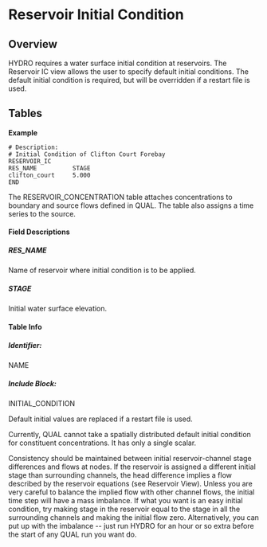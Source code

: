 # Reservoir Initial Condition

## Overview

HYDRO requires a water surface initial condition at reservoirs. The
Reservoir IC view allows the user to specify default initial conditions.
The default initial condition is required, but will be overridden if a
restart file is used.

## Tables

**Example**

``` text
# Description:
# Initial Condition of Clifton Court Forebay
RESERVOIR_IC 
RES_NAME          STAGE   
clifton_court     5.000          
END
```

  

The RESERVOIR_CONCENTRATION table attaches concentrations to boundary
and source flows defined in QUAL. The table also assigns a time series
to the source.

#### Field Descriptions

##### RES_NAME

Name of reservoir where initial condition is to be applied.

##### STAGE

Initial water surface elevation.

#### Table Info

##### Identifier:

NAME

##### Include Block:

INITIAL_CONDITION

Default initial values are replaced if a restart file is used.

Currently, QUAL cannot take a spatially distributed default initial
condition for constituent concentrations. It has only a single scalar.

Consistency should be maintained between initial reservoir-channel stage
differences and flows at nodes. If the reservoir is assigned a different
initial stage than surrounding channels, the head difference implies a
flow described by the reservoir equations (see Reservoir View). Unless
you are very careful to balance the implied flow with other channel
flows, the initial time step will have a mass imbalance. If what you
want is an easy initial condition, try making stage in the reservoir
equal to the stage in all the surrounding channels and making the
initial flow zero. Alternatively, you can put up with the imbalance --
just run HYDRO for an hour or so extra before the start of any QUAL run
you want do.

  

  

  
